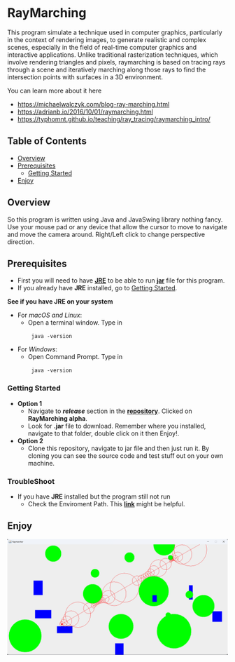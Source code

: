 # RayMarching
This program simulate a technique used in computer graphics, particularly in the context of rendering images, to generate realistic and complex scenes, especially in the field of real-time computer graphics and interactive applications. Unlike traditional rasterization techniques, which involve rendering triangles and pixels, raymarching is based on tracing rays through a scene and iteratively marching along those rays to find the intersection points with surfaces in a 3D environment.

You can learn more about it here
- https://michaelwalczyk.com/blog-ray-marching.html
- https://adrianb.io/2016/10/01/raymarching.html
- https://typhomnt.github.io/teaching/ray_tracing/raymarching_intro/

## Table of Contents

- [Overview](#overview)
- [Prerequisites](#prerequisites)
  - [Getting Started](#getting-started)
- [Enjoy](#enjoy)

## Overview

So this program is written using Java and JavaSwing library nothing fancy. Use your mouse pad or any device that allow the cursor to move to navigate and move the camera around. 
Right/Left click to change perspective direction.

## Prerequisites
- First you will need to have [**JRE**](https://www.guru99.com/how-to-open-a-jar-file.html#:~:text=You%20need%20a%20Java%20Runtime,and%20it%20will%20start%20running.) to be able to run [**jar**](https://docs.oracle.com/javase/8/docs/technotes/guides/jar/jarGuide.html) file for this program.
- If you already have **JRE** installed, go to [Getting Started](#getting-started).

**See if you have JRE on your system**
- For _macOS and Linux_:
  - Open a terminal window. Type in
    ```
     java -version
    ```
- For _Windows_:
  - Open Command Prompt. Type in
    ```
     java -version
    ```
    
### Getting Started
- **Option 1**
  - Navigate to _**release**_ section in the [**repository**](https://github.com/JackHuynh0610/RayMarching). Clicked on **RayMarching alpha**.
  - Look for **.jar** file to download. Remember where you installed, navigate to that folder, double click on it then Enjoy!.
- **Option 2**
  - Clone this repository, navigate to jar file and then just run it. By cloning you can see the source code and test stuff out on your own machine.
### TroubleShoot
- If you have **JRE** installed but the program still not run
  - Check the Enviroment Path. This [**link**](https://www.javatpoint.com/how-to-set-path-in-java) might be helpful.
 
## Enjoy
![RayMarch](rayMarch.png)

